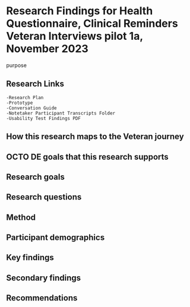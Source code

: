 # Research Findings for Health Questionnaire, Clinical Reminders Veteran Interviews pilot 1a, November 2023
purpose

## Research Links
    -Research Plan
    -Prototype
    -Conversation Guide
    -Notetaker Participant Transcripts Folder
    -Usability Test Findings PDF

## How this research maps to the Veteran journey

## OCTO DE goals that this research supports

## Research goals

## Research questions

## Method

## Participant demographics

## Key findings

## Secondary findings

## Recommendations
